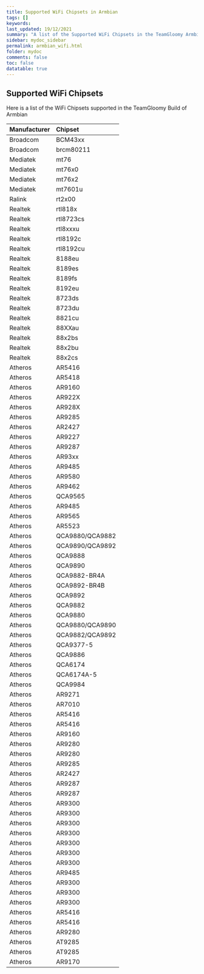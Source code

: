 ```yaml
---
title: Supported WiFi Chipsets in Armbian
tags: []
keywords: 
last_updated: 19/12/2021
summary: "A list of the Supported WiFi Chipsets in the TeamGloomy Armbian Image"
sidebar: mydoc_sidebar
permalink: armbian_wifi.html
folder: mydoc
comments: false
toc: false
datatable: true
---
```


## Supported WiFi Chipsets

Here is a list of the WiFi Chipsets supported in the TeamGloomy Build of Armbian

<div class="datatable-begin"></div>

|Manufacturer|Chipset|
| :------------- |:-------------|
|Broadcom|BCM43xx|
|Broadcom|brcm80211|
|Mediatek|mt76|
|Mediatek|mt76x0|
|Mediatek|mt76x2|
|Mediatek|mt7601u|
|Ralink|rt2x00|
|Realtek|rtl818x|
|Realtek|rtl8723cs|
|Realtek|rtl8xxxu|
|Realtek|rtl8192c|
|Realtek|rtl8192cu|
|Realtek|8188eu|
|Realtek|8189es|
|Realtek|8189fs|
|Realtek|8192eu|
|Realtek|8723ds|
|Realtek|8723du|
|Realtek|8821cu|
|Realtek|88XXau|
|Realtek|88x2bs|
|Realtek|88x2bu|
|Realtek|88x2cs|
|Atheros|AR5416|
|Atheros|AR5418|
|Atheros|AR9160|
|Atheros|AR922X|
|Atheros|AR928X|
|Atheros|AR9285|
|Atheros|AR2427|
|Atheros|AR9227|
|Atheros|AR9287|
|Atheros|AR93xx|
|Atheros|AR9485|
|Atheros|AR9580|
|Atheros|AR9462|
|Atheros|QCA9565|
|Atheros|AR9485|
|Atheros|AR9565|
|Atheros|AR5523|
|Atheros|QCA9880/QCA9882|
|Atheros|QCA9890/QCA9892|
|Atheros|QCA9888|
|Atheros|QCA9890|
|Atheros|QCA9882-BR4A|
|Atheros|QCA9892-BR4B|
|Atheros|QCA9892|
|Atheros|QCA9882|
|Atheros|QCA9880|
|Atheros|QCA9880/QCA9890|
|Atheros|QCA9882/QCA9892|
|Atheros|QCA9377-5|
|Atheros|QCA9886|
|Atheros|QCA6174|
|Atheros|QCA6174A-5|
|Atheros|QCA9984|
|Atheros|AR9271|
|Atheros|AR7010|
|Atheros|AR5416|
|Atheros|AR5416|
|Atheros|AR9160|
|Atheros|AR9280|
|Atheros|AR9280|
|Atheros|AR9285|
|Atheros|AR2427|
|Atheros|AR9287|
|Atheros|AR9287|
|Atheros|AR9300|
|Atheros|AR9300|
|Atheros|AR9300|
|Atheros|AR9300|
|Atheros|AR9300|
|Atheros|AR9300|
|Atheros|AR9300|
|Atheros|AR9485|
|Atheros|AR9300|
|Atheros|AR9300|
|Atheros|AR9300|
|Atheros|AR5416|
|Atheros|AR5416|
|Atheros|AR9280|
|Atheros|AT9285|
|Atheros|AT9285|
|Atheros|AR9170|

<div class="datatable-end"></div>